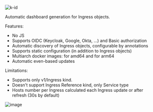 ![k-id](https://user-images.githubusercontent.com/6597086/145367873-ae85fba7-d3aa-47ba-8100-1ce6518aa463.png)

Automatic dashboard generation for Ingress objects.

Features:

* No JS
* Supports OIDC (Keycloak, Google, Okta, ...) and Basic authorization
* Automatic discovery of Ingress objects, configurable by annotations
* Supports static configuration (in addition to Ingress objects)
* Multiarch docker images: for amd64 and for arm64
* Automatic even-based updates

Limitations:

* Supports only v1/Ingress kind.
* Doesn't support Ingress Reference kind, only Service type
* Hosts number per Ingress calculated each Ingress update or after refresh (30s by default)

<img alt="image" src="https://user-images.githubusercontent.com/6597086/145249365-52035d08-469d-460e-b42c-e6af5d271e10.png">
